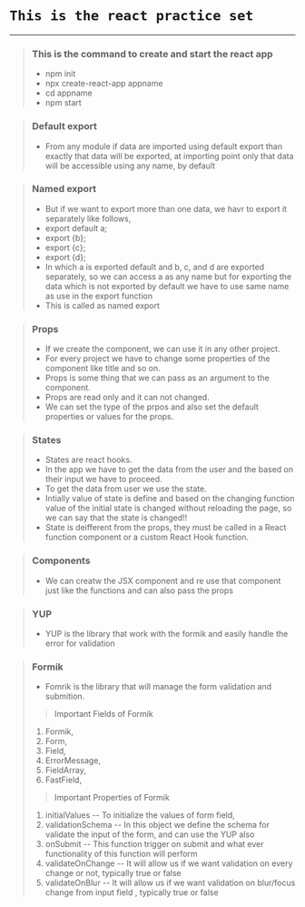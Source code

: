 # `This is the react practice set`

---

<!-- This is the command to create and start the react app -->

> ### This is the command to create and start the react app
> - npm init
> - npx create-react-app appname
> - cd appname
> - npm start

<!-- Default export -->

> ### Default export
> - From any module if data are imported using default export than exactly that data will be exported, at importing point only that data will be accessible using any name, by default

<!-- Named export -->

> ### Named export
> - But if we want to export more than one data, we havr to export it separately like follows,
>  - export default a;
>  - export {b};
>  - export {c};
>  - export {d};
> - In which a is exported default and b, c, and d are exported separately, so we can access a as any name but for exporting the data which is not exported by default we have to use same name as use in the export function
> - This is called as named export

<!-- Props -->

> ### Props
> - If we create the component, we can use it in any other project.
> - For every project we have to change some properties of the component like title and so on.
> - Props is some thing that we can pass as an argument to the component.
> - Props are read only and it can not changed.
> - We can set the type of the prpos and also set the default properties or values for the props.

<!-- States -->

> ### States
> - States are react hooks.
> - In the app we have to get the data from the user and the based on their input we have to proceed.
> - To get the data from user we use the state.
> - Intially value of state is define and based on the changing function value of the initial state is changed without reloading the page, so we can say that the state is changed!!
> - State is deifferent from the props, they must be called in a React function component or a custom React Hook function.

> ### Components
> - We can creatw the JSX component and re use that component just like the functions and can also pass the props

> ### YUP
> - YUP is the library that work with the formik and easily handle the error for validation

> ### Formik
> - Fomrik is the library that will manage the form validation and submition.
> > Important Fields of Formik
>  1. Formik,
>  2. Form,
>  3. Field,
>  4. ErrorMessage,
>  5. FieldArray,
>  6. FastField,
> > Important Properties of Formik
>  1. initialValues
>      -- To initialize the values of form field,
>  3. validationSchema
>      -- In this object we define the schema for validate the input of the form, and can use the YUP also
>  4. onSubmit
>      -- This function trigger on submit and what ever functionality of this function will perform
>  5. validateOnChange
>      -- It will allow us if we want validation on every change or not, typically true or false
>  6. validateOnBlur
>      -- It will allow us if we want validation on blur/focus change from input field , typically true or false
